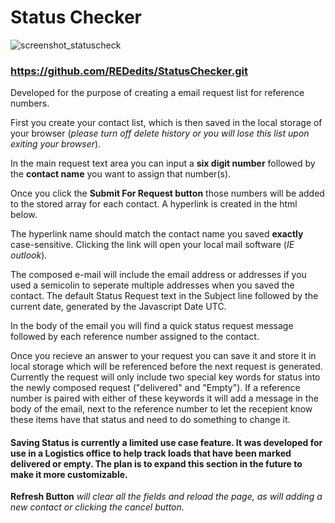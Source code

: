 # Status Checker

![screenshot_statuscheck](https://github.com/REDedits/StatusChecker/blob/master/images/statuschecker_screenshot.png?raw=true)

### https://github.com/REDedits/StatusChecker.git


Developed for the purpose of creating a email request list for reference numbers.

First you create your contact list, which is then saved in the local storage of your browser (*please turn off delete history or you will lose this list upon exiting your browser*).

In the main request text area you can input a **six digit number** followed by the **contact name** you want to assign that number(s). 

Once you click the **Submit For Request button** those numbers will be added to the stored array for each contact. A hyperlink is created in the html below.

The hyperlink name should match the contact name you saved **exactly** case-sensitive. Clicking the link will open your local mail software (*IE outlook*).

The composed e-mail will include the email address or addresses if you used a semicolin to seperate multiple addresses when you saved the contact. The default Status Request text in the Subject line followed by the current date, generated by the Javascript Date UTC.

In the body of the email you will find a quick status request message followed by each reference number assigned to the contact.

Once you recieve an answer to your request you can save it and store it in local storage which will be referenced before the next request is generated. Currently the request will only include two special key words for status into the newly composed request ("delivered" and "Empty"). If a reference number is paired with either of these keywords it will add a message in the body of the email, next to the reference number to let the recepient know these items have that status and need to do something to change it.

#### Saving Status is currently a limited use case feature. It was developed for use in a Logistics office to help track loads that have been marked delivered or empty. The plan is to expand this section in the future to make it more customizable.

**Refresh Button** *will clear all the fields and reload the page, as will adding a new contact or clicking the cancel button.*
